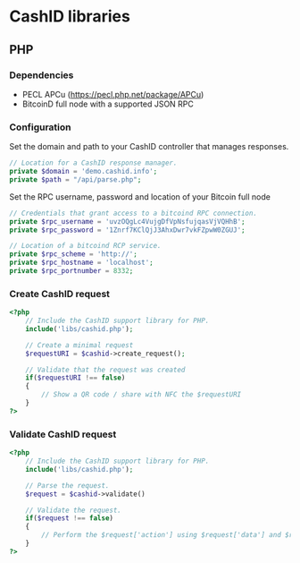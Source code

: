 # CashID libraries

## PHP

### Dependencies

- PECL APCu (https://pecl.php.net/package/APCu)
- BitcoinD full node with a supported JSON RPC

### Configuration

Set the domain and path to your CashID controller that manages responses.

```PHP
// Location for a CashID response manager.
private $domain = 'demo.cashid.info';
private $path = "/api/parse.php";
```

Set the RPC username, password and location of your Bitcoin full node

```PHP
// Credentials that grant access to a bitcoind RPC connection.
private $rpc_username = 'uvzOQgLc4VujgDfVpNsfujqasVjVQHhB';
private $rpc_password = '1Znrf7KClQjJ3AhxDwr7vkFZpwW0ZGUJ';

// Location of a bitcoind RCP service.
private $rpc_scheme = 'http://';
private $rpc_hostname = 'localhost';
private $rpc_portnumber = 8332;
```

### Create CashID request

```PHP
<?php
    // Include the CashID support library for PHP.
    include('libs/cashid.php');

    // Create a minimal request
    $requestURI = $cashid->create_request();

    // Validate that the request was created
    if($requestURI !== false)
    {
        // Show a QR code / share with NFC the $requestURI
    }
?>
```

### Validate CashID request

```PHP
<?php
    // Include the CashID support library for PHP.
    include('libs/cashid.php');

    // Parse the request.
    $request = $cashid->validate()

    // Validate the request.
    if($request !== false)
    {
        // Perform the $request['action'] using $request['data'] and $request['metadata'].
    }
?>
```
